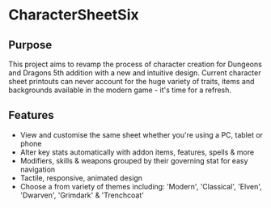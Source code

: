# CharacterSheetSix

## Purpose

This project aims to revamp the process of character creation for Dungeons and Dragons 5th addition with a new and intuitive design. Current character sheet printouts can never account for the huge variety of traits, items and backgrounds available in the modern game - it's time for a refresh. 


## Features

* View and customise the same sheet whether you're using a PC, tablet or phone
* Alter key stats automatically with addon items, features, spells & more
* Modifiers, skills & weapons grouped by their governing stat for easy navigation
* Tactile, responsive, animated design
* Choose a from variety of themes including: 'Modern', 'Classical', 'Elven', 'Dwarven', 'Grimdark' & 'Trenchcoat'
